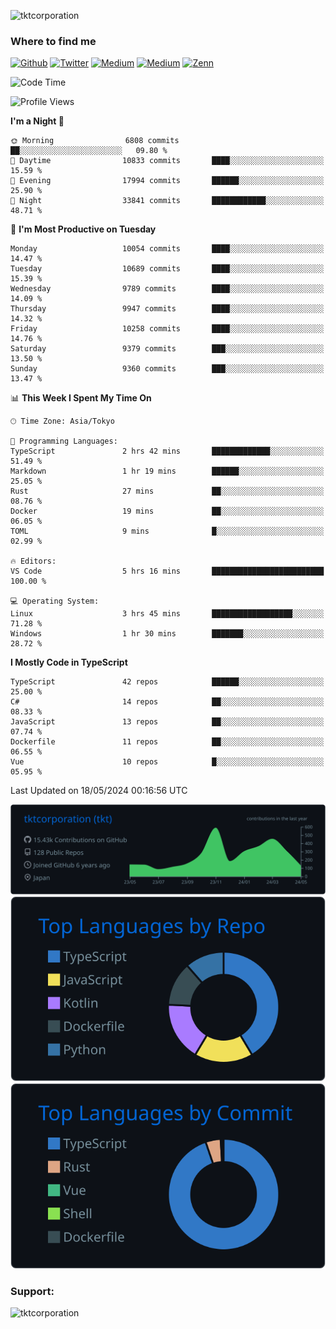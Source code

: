 <p align="left"> <img src="https://komarev.com/ghpvc/?username=tktcorporation&label=Profile%20views&color=0e75b6&style=flat" alt="tktcorporation" /> </p>

<h3>Where to find me</h3>
<p>
<a href="https://github.com/tktcorporation" target="_blank"><img alt="Github" src="https://img.shields.io/badge/GitHub-%2312100E.svg?&style=for-the-badge&logo=Github&logoColor=white" /></a>
<a href="https://twitter.com/tktcorporation" target="_blank"><img alt="Twitter" src="https://img.shields.io/badge/twitter-%231DA1F2.svg?&style=for-the-badge&logo=twitter&logoColor=white" /></a>
<a href="https://www.linkedin.com/in/tktcorporation" target="_blank"><img alt="Medium" src="https://img.shields.io/badge/linkdin-0a66c2.svg?&style=for-the-badge&logo=linkedin&logoColor=white" /></a>
<a href="https://qiita.com/tktcorporation" target="_blank"><img alt="Medium" src="https://img.shields.io/badge/qiita-55C500.svg?&style=for-the-badge&logo=qiita&logoColor=white" /></a>
<a href="https://zenn.dev/tktcorporation" target="_blank"><img alt="Zenn" src="https://img.shields.io/badge/Zenn-3EA8FF.svg?&style=for-the-badge&logo=Zenn&logoColor=white" /></a>
</p>
  
<!--START_SECTION:waka-->
![Code Time](http://img.shields.io/badge/Code%20Time-1%2C538%20hrs%2048%20mins-blue)

![Profile Views](http://img.shields.io/badge/Profile%20Views-0-blue)

**I'm a Night 🦉** 

```text
🌞 Morning                6808 commits        ██░░░░░░░░░░░░░░░░░░░░░░░   09.80 % 
🌆 Daytime                10833 commits       ████░░░░░░░░░░░░░░░░░░░░░   15.59 % 
🌃 Evening                17994 commits       ██████░░░░░░░░░░░░░░░░░░░   25.90 % 
🌙 Night                  33841 commits       ████████████░░░░░░░░░░░░░   48.71 % 
```
📅 **I'm Most Productive on Tuesday** 

```text
Monday                   10054 commits       ████░░░░░░░░░░░░░░░░░░░░░   14.47 % 
Tuesday                  10689 commits       ████░░░░░░░░░░░░░░░░░░░░░   15.39 % 
Wednesday                9789 commits        ████░░░░░░░░░░░░░░░░░░░░░   14.09 % 
Thursday                 9947 commits        ████░░░░░░░░░░░░░░░░░░░░░   14.32 % 
Friday                   10258 commits       ████░░░░░░░░░░░░░░░░░░░░░   14.76 % 
Saturday                 9379 commits        ███░░░░░░░░░░░░░░░░░░░░░░   13.50 % 
Sunday                   9360 commits        ███░░░░░░░░░░░░░░░░░░░░░░   13.47 % 
```


📊 **This Week I Spent My Time On** 

```text
🕑︎ Time Zone: Asia/Tokyo

💬 Programming Languages: 
TypeScript               2 hrs 42 mins       █████████████░░░░░░░░░░░░   51.49 % 
Markdown                 1 hr 19 mins        ██████░░░░░░░░░░░░░░░░░░░   25.05 % 
Rust                     27 mins             ██░░░░░░░░░░░░░░░░░░░░░░░   08.76 % 
Docker                   19 mins             ██░░░░░░░░░░░░░░░░░░░░░░░   06.05 % 
TOML                     9 mins              █░░░░░░░░░░░░░░░░░░░░░░░░   02.99 % 

🔥 Editors: 
VS Code                  5 hrs 16 mins       █████████████████████████   100.00 % 

💻 Operating System: 
Linux                    3 hrs 45 mins       ██████████████████░░░░░░░   71.28 % 
Windows                  1 hr 30 mins        ███████░░░░░░░░░░░░░░░░░░   28.72 % 
```

**I Mostly Code in TypeScript** 

```text
TypeScript               42 repos            ██████░░░░░░░░░░░░░░░░░░░   25.00 % 
C#                       14 repos            ██░░░░░░░░░░░░░░░░░░░░░░░   08.33 % 
JavaScript               13 repos            ██░░░░░░░░░░░░░░░░░░░░░░░   07.74 % 
Dockerfile               11 repos            ██░░░░░░░░░░░░░░░░░░░░░░░   06.55 % 
Vue                      10 repos            █░░░░░░░░░░░░░░░░░░░░░░░░   05.95 % 
```




 Last Updated on 18/05/2024 00:16:56 UTC
<!--END_SECTION:waka-->

[![](https://raw.githubusercontent.com/tktcorporation/tktcorporation/master/profile-summary-card-output/github_dark/0-profile-details.svg)](https://github.com/vn7n24fzkq/github-profile-summary-cards)
[![](https://raw.githubusercontent.com/tktcorporation/tktcorporation/master/profile-summary-card-output/github_dark/1-repos-per-language.svg)](https://github.com/vn7n24fzkq/github-profile-summary-cards) [![](https://raw.githubusercontent.com/tktcorporation/tktcorporation/master/profile-summary-card-output/github_dark/2-most-commit-language.svg)](https://github.com/vn7n24fzkq/github-profile-summary-cards)

<h3 align="left">Support:</h3>
<p><a href="https://www.buymeacoffee.com/tktcorporation"> <img align="left" src="https://cdn.buymeacoffee.com/buttons/v2/default-yellow.png" height="50" width="210" alt="tktcorporation" /></a></p><br><br>
